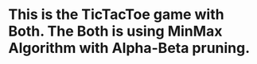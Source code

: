 # This is the TicTacToe game with Both. The Both is using MinMax Algorithm with Alpha-Beta pruning.
